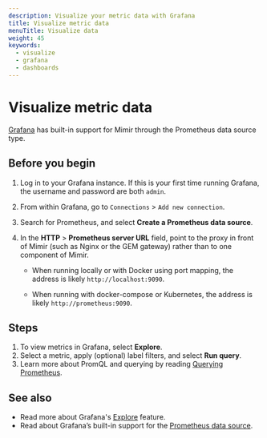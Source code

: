 ```yaml
---
description: Visualize your metric data with Grafana
title: Visualize metric data
menuTitle: Visualize data
weight: 45
keywords:
  - visualize
  - grafana
  - dashboards
---
```


# Visualize metric data

[Grafana](/grafana/download/) has built-in support for Mimir through the Prometheus data source type.

## Before you begin

1. Log in to your Grafana instance.
   If this is your first time running Grafana,
   the username and password are both `admin`.
1. From within Grafana, go to `Connections` > `Add new connection`.
1. Search for Prometheus, and select **Create a Prometheus data source**.
1. In the **HTTP** > **Prometheus server URL** field, point to the proxy in front of Mimir (such as Nginx or the GEM gateway) rather than to one component of Mimir.

   - When running locally or with Docker using port mapping,
     the address is likely `http://localhost:9090`.

   - When running with docker-compose or Kubernetes,
     the address is likely `http://prometheus:9090`.

## Steps

1. To view metrics in Grafana, select **Explore**.
1. Select a metric, apply (optional) label filters, and select **Run query**.
1. Learn more about PromQL and querying by reading [Querying Prometheus](https://prometheus.io/docs/prometheus/latest/querying/basics/).

## See also

- Read more about Grafana's [Explore](http://docs.grafana.org/features/explore) feature.
- Read about Grafana’s built-in support for the [Prometheus data source](/docs/grafana/latest/datasources/prometheus/).
